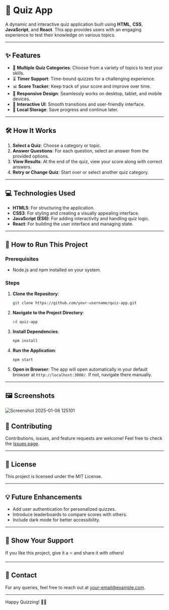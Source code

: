 # 🎉 Quiz App

A dynamic and interactive quiz application built using **HTML**, **CSS**, **JavaScript**, and **React**. This app provides users with an engaging experience to test their knowledge on various topics. 

---

## ✨ Features

- 🎯 **Multiple Quiz Categories**: Choose from a variety of topics to test your skills.
- ⏳ **Timer Support**: Time-bound quizzes for a challenging experience.
- 📊 **Score Tracker**: Keep track of your score and improve over time.
- 🔄 **Responsive Design**: Seamlessly works on desktop, tablet, and mobile devices.
- 🚀 **Interactive UI**: Smooth transitions and user-friendly interface.
- 💾 **Local Storage**: Save progress and continue later.

---

## 🛠️ How It Works

1. **Select a Quiz**: Choose a category or topic.
2. **Answer Questions**: For each question, select an answer from the provided options.
3. **View Results**: At the end of the quiz, view your score along with correct answers.
4. **Retry or Change Quiz**: Start over or select another quiz category.

---

## 💻 Technologies Used

- **HTML5**: For structuring the application.
- **CSS3**: For styling and creating a visually appealing interface.
- **JavaScript (ES6)**: For adding interactivity and handling quiz logic.
- **React**: For building the user interface and managing state.

---

## 🚀 How to Run This Project

### Prerequisites

- Node.js and npm installed on your system.

### Steps

1. **Clone the Repository**:
   ```bash
   git clone https://github.com/your-username/quiz-app.git
   ```

2. **Navigate to the Project Directory**:
   ```bash
   cd quiz-app
   ```

3. **Install Dependencies**:
   ```bash
   npm install
   ```

4. **Run the Application**:
   ```bash
   npm start
   ```

5. **Open in Browser**:
   The app will open automatically in your default browser at `http://localhost:3000/`. If not, navigate there manually.

---

## 🖼️ Screenshots

![Screenshot 2025-01-06 125101](https://github.com/user-attachments/assets/7f1cf673-0113-413b-932c-00223278dd1d)



## 🤝 Contributing

Contributions, issues, and feature requests are welcome! Feel free to check the [issues page](#).

---

## 📜 License

This project is licensed under the MIT License.

---

## 💡 Future Enhancements

- Add user authentication for personalized quizzes.
- Introduce leaderboards to compare scores with others.
- Include dark mode for better accessibility.

---

## 🌟 Show Your Support

If you like this project, give it a ⭐ and share it with others!

---

## 📧 Contact

For any queries, feel free to reach out at [your-email@example.com](mailto:your-email@example.com).

---

Happy Quizzing! 📝🎉
